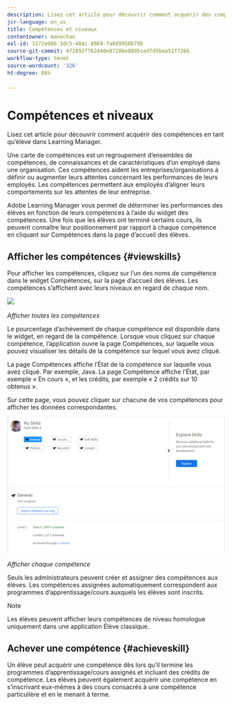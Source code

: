 ```yaml
---
description: Lisez cet article pour découvrir comment acquérir des compétences en tant qu’élève dans Learning Manager.
jcr-language: en_us
title: Compétences et niveaux
contentowner: manochan
exl-id: 3172e988-3dc5-484c-8869-7a8d9950b79b
source-git-commit: 4f2892f762440e87286e8895cedfd5bea51f726b
workflow-type: tm+mt
source-wordcount: '326'
ht-degree: 86%

---
```


# Compétences et niveaux

Lisez cet article pour découvrir comment acquérir des compétences en tant qu’élève dans Learning Manager.

Une carte de compétences est un regroupement d’ensembles de compétences, de connaissances et de caractéristiques d’un employé dans une organisation. Ces compétences aident les entreprises/organisations à définir ou augmenter leurs attentes concernant les performances de leurs employés. Les compétences permettent aux employés d’aligner leurs comportements sur les attentes de leur entreprise.

Adobe Learning Manager vous permet de déterminer les performances des élèves en fonction de leurs compétences à l’aide du widget des compétences. Une fois que les élèves ont terminé certains cours, ils peuvent connaître leur positionnement par rapport à chaque compétence en cliquant sur Compétences dans la page d’accueil des élèves.

## Afficher les compétences {#viewskills}

Pour afficher les compétences, cliquez sur l’un des noms de compétence dans le widget Compétences, sur la page d’accueil des élèves. Les compétences s’affichent avec leurs niveaux en regard de chaque nom.

![](assets/learner-skills1.png)

*Afficher toutes les compétences*

Le pourcentage d’achèvement de chaque compétence est disponible dans le widget, en regard de la compétence. Lorsque vous cliquez sur chaque compétence, l’application ouvre la page Compétences, sur laquelle vous pouvez visualiser les détails de la compétence sur lequel vous avez cliqué.

La page Compétences affiche l’État de la compétence sur laquelle vous avez cliqué. Par exemple, Java. La page Compétence affiche l’État, par exemple « En cours », et les crédits, par exemple « 2 crédits sur 10 obtenus ».

Sur cette page, vous pouvez cliquer sur chacune de vos compétences pour afficher les données correspondantes.

![](assets/learner-skills2.png)

*Afficher chaque compétence*

Seuls les administrateurs peuvent créer et assigner des compétences aux élèves. Les compétences assignées automatiquement correspondent aux programmes d’apprentissage/cours auxquels les élèves sont inscrits.

>[!NOTE]
>
>Les élèves peuvent afficher leurs compétences de niveau homologue uniquement dans une application Élève classique.

## Achever une compétence {#achieveskill}

Un élève peut acquérir une compétence dès lors qu’il termine les programmes d’apprentissage/cours assignés et incluant des crédits de compétence. Les élèves peuvent également acquérir une compétence en s’inscrivant eux-mêmes à des cours consacrés à une compétence particulière et en le menant à terme.
